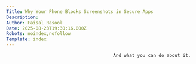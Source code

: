 ```yaml
---
Title: Why Your Phone Blocks Screenshots in Secure Apps
Description: 
Author: Faisal Rasool
Date: 2025-08-23T19:30:16.000Z
Robots: noindex,nofollow
Template: index
---
```


                                            And what you can do about it.
                                        